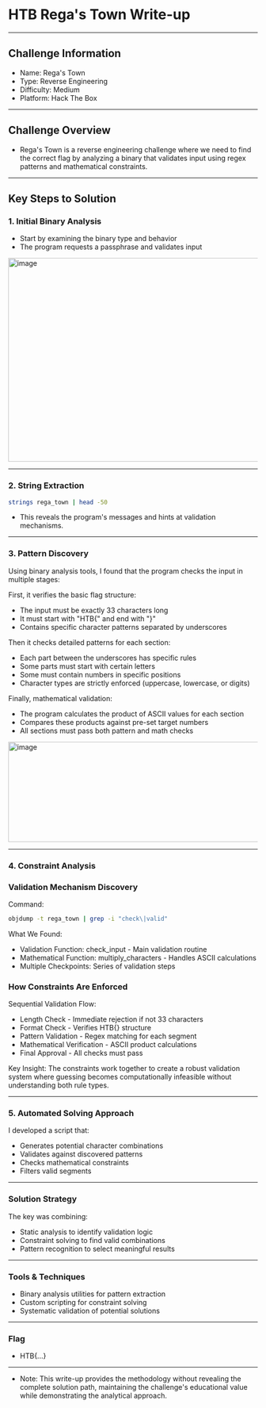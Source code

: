 # HTB Rega's Town Write-up

---
## Challenge Information

- Name: Rega's Town
- Type: Reverse Engineering
- Difficulty: Medium
- Platform: Hack The Box

---

## Challenge Overview

- Rega's Town is a reverse engineering challenge where we need to find the correct flag by analyzing a binary that validates input using regex patterns and mathematical constraints.

---

## Key Steps to Solution

### 1. **Initial Binary Analysis**
- Start by examining the binary type and behavior
- The program requests a passphrase and validates input

<img width="1900" height="411" alt="image" src="https://github.com/user-attachments/assets/248702ca-cf1f-4470-ab1a-0f81540337b0" />

--- 

### 2. **String Extraction**

```bash
strings rega_town | head -50
```
- This reveals the program's messages and hints at validation mechanisms.

---

### 3. **Pattern Discovery**

Using binary analysis tools, I found that the program checks the input in multiple stages:

First, it verifies the basic flag structure:
- The input must be exactly 33 characters long
- It must start with "HTB{" and end with "}"
- Contains specific character patterns separated by underscores

Then it checks detailed patterns for each section:
- Each part between the underscores has specific rules
- Some parts must start with certain letters
- Some must contain numbers in specific positions
- Character types are strictly enforced (uppercase, lowercase, or digits)

Finally, mathematical validation:
- The program calculates the product of ASCII values for each section
- Compares these products against pre-set target numbers
- All sections must pass both pattern and math checks


<img width="1892" height="202" alt="image" src="https://github.com/user-attachments/assets/fa705455-a7a5-4e2d-a3ed-7c51320ec862" />

---

### 4. **Constraint Analysis**

### **Validation Mechanism Discovery**
Command:
```bash
objdump -t rega_town | grep -i "check\|valid"
```
What We Found:
- Validation Function: check_input - Main validation routine
- Mathematical Function: multiply_characters - Handles ASCII calculations
- Multiple Checkpoints: Series of validation steps

### **How Constraints Are Enforced**

Sequential Validation Flow:
- Length Check - Immediate rejection if not 33 characters
- Format Check - Verifies HTB{} structure
- Pattern Validation - Regex matching for each segment
- Mathematical Verification - ASCII product calculations
- Final Approval - All checks must pass


Key Insight: The constraints work together to create a robust validation system where guessing becomes computationally infeasible without understanding both rule types.

---

### 5. **Automated Solving Approach**

I developed a script that:
- Generates potential character combinations
- Validates against discovered patterns
- Checks mathematical constraints
- Filters valid segments

---

### Solution Strategy

The key was combining:
- Static analysis to identify validation logic
- Constraint solving to find valid combinations
- Pattern recognition to select meaningful results

---

### Tools & Techniques

- Binary analysis utilities for pattern extraction
- Custom scripting for constraint solving
- Systematic validation of potential solutions

---

### Flag
- HTB{...}

---

- Note: This write-up provides the methodology without revealing the complete solution path, maintaining the challenge's educational value while demonstrating the analytical approach.
